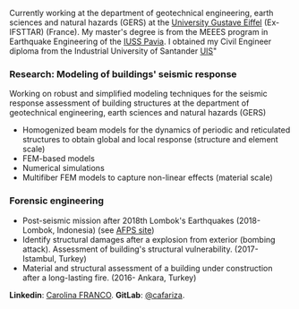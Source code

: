 Currently working at the department of geotechnical engineering, earth sciences and natural hazards (GERS) at the [University Gustave Eiffel](https://www.univ-gustave-eiffel.fr/) (Ex-IFSTTAR) (France). My master's degree is from the MEEES program in Earthquake Engineering of the [IUSS Pavia](http://www.iusspavia.it/home). 
I obtained my Civil Engineer diploma from the Industrial University of Santander [UIS](https://www.uis.edu.co/webUIS/es/index.jsp)"

### Research: Modeling of buildings' seismic response
Working on robust and simplified modeling techniques for the seismic response assessment of building structures at the department of geotechnical engineering, earth sciences and natural hazards (GERS)

- Homogenized beam models for the dynamics of periodic and reticulated structures to obtain global and local response (structure and element scale)
- FEM-based models
- Numerical simulations
- Multifiber FEM models to capture non-linear effects (material scale)

### Forensic engineering
- Post-seismic mission after 2018th Lombok's Earthquakes (2018-Lombok, Indonesia) (see [AFPS site](http://www.afps-seisme.org/ACTIVITES/Missions-post-sismiques/2018-Lombok))
- Identify structural damages after a explosion from exterior (bombing attack). Assessment of building's structural vulnerability. (2017- Istambul, Turkey) 
- Material and structural assessment of a building under construction after a long-lasting fire. (2016- Ankara, Turkey)

**Linkedin**: [Carolina FRANCO](https://www.linkedin.com/in/cafariza/).
**GitLab**: [@cafariza](https://gitlab.com/cafariza).
